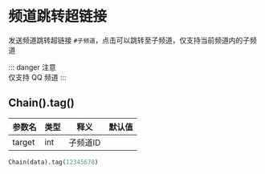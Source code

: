 # 频道跳转超链接

发送频道跳转超链接 `#子频道`，点击可以跳转至子频道，仅支持当前频道内的子频道

::: danger 注意<br>
仅支持 QQ 频道
:::

## Chain().tag()

| 参数名    | 类型  | 释义    | 默认值 |
|--------|-----|-------|-----|
| target | int | 子频道ID |     |

```python
Chain(data).tag(12345678)
```
